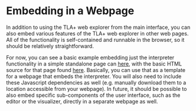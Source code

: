 # Embedding in a Webpage

In addition to using the TLA+ web explorer from the main interface, you can also embed various features of the TLA+ web explorer in other web pages. All of the functionality is self-contained and runnable in the browser, so it should be relatively straightforward.

For now, you can see a basic example embedding just the interpreter functionality in a simple standalone page can [here](https://will62794.github.io/tla-web/doc/embed.html), with the basic HTML source for that page found [here](https://github.com/will62794/tla-web/blob/master/doc/embed.html). Basically, you can use that as a template for a webpage that embeds the interpreter. You will also need to include these Javascript dependencies as well (e.g. manually download them to a location accessible from your webpage). In future, it should be possible to also embed specific sub-components of the user interface, such as the editor or the visualizer, directly in a separate webpage as well.